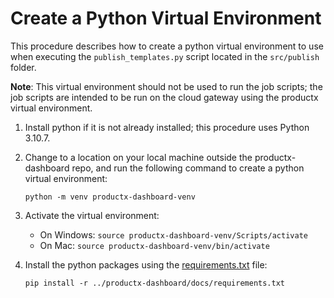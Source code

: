 # Create a Python Virtual Environment

This procedure describes how to create a python virtual environment to use when executing the `publish_templates.py` script located in the `src/publish` folder. 

**Note**: This virtual environment should not be used to run the job scripts; the job scripts are intended to be run on the cloud gateway using the productx virtual environment.

1. Install python if it is not already installed; this procedure uses Python 3.10.7.

1. Change to a location on your local machine outside the productx-dashboard repo, and run the following command to create a python virtual environment: 
    
    `python -m venv productx-dashboard-venv`

1. Activate the virtual environment:

    * On Windows: `source productx-dashboard-venv/Scripts/activate`
    * On Mac: `source productx-dashboard-venv/bin/activate`

1. Install the python packages using the [requirements.txt](./requirements.txt) file:

    `pip install -r ../productx-dashboard/docs/requirements.txt`